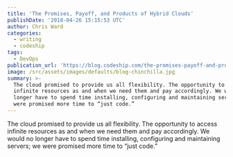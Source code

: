 ```yaml
---
title: 'The Promises, Payoff, and Products of Hybrid Clouds'
publishDate: '2018-04-26 15:15:53 UTC'
author: Chris Ward
categories:
  - writing
  - codeship
tags:
  - DevOps
publication_url: 'https://blog.codeship.com/the-promises-payoff-and-products-of-hybrid-clouds/'
image: /src/assets/images/defaults/blog-chinchilla.jpg
summary: >-
  The cloud promised to provide us all flexibility. The opportunity to access
  infinite resources as and when we need them and pay accordingly. We would no
  longer have to spend time installing, configuring and maintaining servers; we
  were promised more time to “just code.”
---
```

The cloud promised to provide us all flexibility. The opportunity to access infinite resources as and when we need them and pay accordingly. We would no longer have to spend time installing, configuring and maintaining servers; we were promised more time to “just code.”

